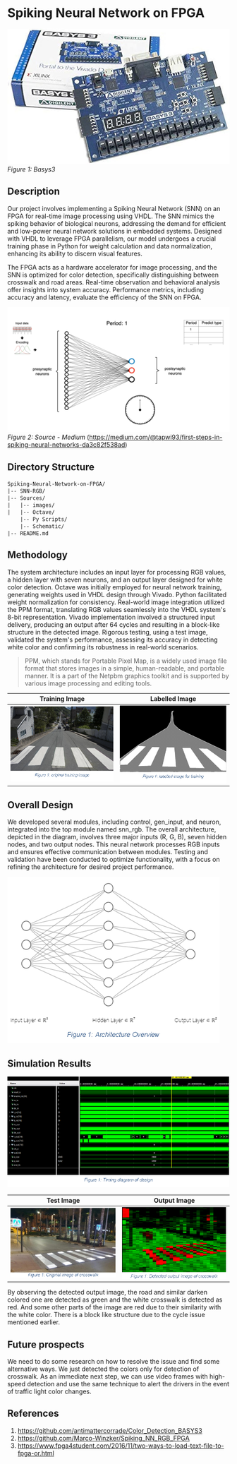 # Spiking Neural Network on FPGA

![Alt text](Sources/images/basys3.png)
*Figure 1: Basys3*
## Description

Our project involves implementing a Spiking Neural Network (SNN) on an FPGA for real-time image processing using VHDL. The SNN mimics the spiking behavior of biological neurons, addressing the demand for efficient and low-power neural network solutions in embedded systems. Designed with VHDL to leverage FPGA parallelism, our model undergoes a crucial training phase in Python for weight calculation and data normalization, enhancing its ability to discern visual features.

The FPGA acts as a hardware accelerator for image processing, and the SNN is optimized for color detection, specifically distinguishing between crosswalk and road areas. Real-time observation and behavioral analysis offer insights into system accuracy. Performance metrics, including accuracy and latency, evaluate the efficiency of the SNN on FPGA.

![Alt text](Sources/images/snn.gif)
*Figure 2: Source - Medium* (https://medium.com/@tapwi93/first-steps-in-spiking-neural-networks-da3c82f538ad)

## Directory Structure
```
Spiking-Neural-Network-on-FPGA/
|-- SNN-RGB/
|-- Sources/
|   |-- images/
|   |-- Octave/
    |-- Py Scripts/
    |-- Schematic/
|-- README.md
```

## Methodology
The system architecture includes an input layer for processing RGB values, a hidden layer with seven neurons, and an output layer designed for white color detection. Octave was initially employed for neural network training, generating weights used in VHDL design through Vivado. Python facilitated weight normalization for consistency. Real-world image integration utilized the PPM format, translating RGB values seamlessly into the VHDL system's 8-bit representation. Vivado implementation involved a structured input delivery, producing an output after 64 cycles and resulting in a block-like structure in the detected image. Rigorous testing, using a test image, validated the system's performance, assessing its accuracy in detecting white color and confirming its robustness in real-world scenarios.
> PPM, which stands for Portable Pixel Map, is a widely used image file format that stores images in a simple, human-readable, and portable manner. It is a part of the Netpbm graphics toolkit and is supported by various image processing and editing tools.

| Training Image | Labelled Image |
| --------------- | ----------------- |
| ![Training Image](Sources/images/image.png) | ![Labelled Image](Sources/images/image-1.png) |

## Overall Design
We developed several modules, including control, gen_input, and neuron, integrated into the top module named snn_rgb. The overall architecture, depicted in the diagram, involves three major inputs (R, G, B), seven hidden nodes, and two output nodes. This neural network processes RGB inputs and ensures effective communication between modules. Testing and validation have been conducted to optimize functionality, with a focus on refining the architecture for desired project performance.

![Alt text](Sources/images/image-2.png)

## Simulation Results

![Alt text](Sources/images/image-3.png)

| Test Image | Output Image |
| --------------- | ----------------- |
| ![TestImage](Sources/images/image-5.png) | ![Output Image](Sources/images/image-4.png) |

By observing the detected output image, the road and similar darken colored one are detected as green and the white crosswalk is detected as red. And some other parts of the image are red due to their similarity with the white color. There is a block like structure due to the cycle issue mentioned earlier.

## Future prospects
We need to do some research on how to resolve the issue and find some alternative ways. We just detected the colors only for detection of crosswalk. As an immediate next step, we can use video frames with high-speed detection and use the same technique to alert the drivers in the event of traffic light color changes. 

## References
1. https://github.com/antimattercorrade/Color_Detection_BASYS3
2.	https://github.com/Marco-Winzker/Spiking_NN_RGB_FPGA
3.	https://www.fpga4student.com/2016/11/two-ways-to-load-text-file-to-fpga-or.html
